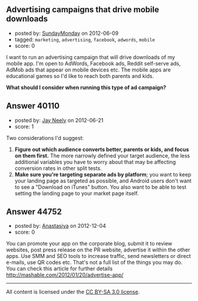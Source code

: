 ## Advertising campaigns that drive mobile downloads

- posted by: [SundayMonday](https://stackexchange.com/users/-1/15881-sundaymonday) on 2012-06-09
- tagged: `marketing`, `advertising`, `facebook`, `adwords`, `mobile`
- score: 0

I want to run an advertising campaign that will drive downloads of my mobile app. I'm open to AdWords, Facebook ads, Reddit self-serve ads, AdMob ads that appear on mobile devices etc. The mobile apps are educational games so I'd like to reach both parents and kids.

**What should I consider when running this type of ad campaign?**


## Answer 40110

- posted by: [Jay Neely](https://stackexchange.com/users/-1/1801-jay-neely) on 2012-06-21
- score: 1

Two considerations I'd suggest:

 1. **Figure out which audience converts better, parents or kids, and focus on them first.** The more narrowly defined your target audience, the less additional variables you have to worry about that may be affecting conversion rates in other split tests.
 2. **Make sure you're targeting separate ads by platform**; you want to keep your landing page as targeted as possible, and Android users don't want to see a "Download on iTunes" button. You also want to be able to test setting the landing page to your market page itself.



## Answer 44752

- posted by: [Anastasiya](https://stackexchange.com/users/-1/21909-anastasiya) on 2012-12-04
- score: 0

You can promote your app on the corporate blog, submit it to review websites, post press release on the PR website, advertise it within the other apps. Use SMM and SEO tools to increase traffic, send newsletters or direct e-mails, use QR codes etc. That's not a full list of the things you may do. You can check this article for further details http://mashable.com/2012/01/20/advertise-app/ 



---

All content is licensed under the [CC BY-SA 3.0 license](https://creativecommons.org/licenses/by-sa/3.0/).
